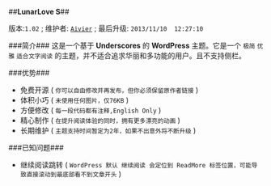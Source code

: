 ##**LunarLove S**##

版本:`1.02` ; 维护者: [`Aivier`](http://aiyou.im) ; 最后升级: `2013/11/10  12:27:10`

###简介###
这是一个基于 **Underscores** 的 **WordPress** 主题。它是一个 `极简` `优雅` `适合文字阅读` 的主题，并不适合追求华丽和多功能的用户。且不支持侧栏。

###优势###
- 免费开源 ( `你可以自由修改并再发布，但你必须保留原作者链接` )
- 体积小巧 ( `未使用任何图片，仅76KB` )
- 方便修改 ( `每一段代码都有注释,English Only` )
- 精心制作 ( `在提升阅读体验的同时，拥有更多漂亮的动画` )
- 长期维护 ( `主题支持时间暂定为2年，如果不出意外将不断升级` )

###已知问题###
- 继续阅读跳转 ( `WordPress 默认 继续阅读 会定位到 ReadMore 标签位置，可能导致直接滚动到最底部看不到文章开头` )
